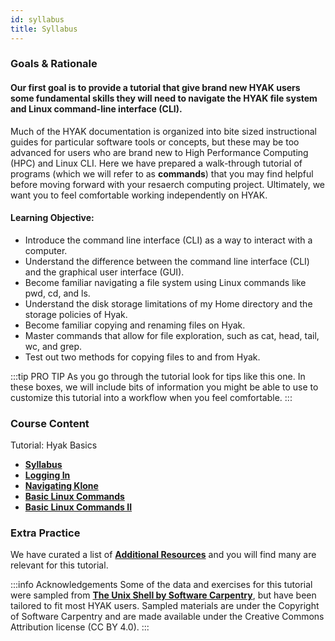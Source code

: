```yaml
---
id: syllabus
title: Syllabus
---
```


### Goals & Rationale

#### Our first goal is to provide a tutorial that give brand new HYAK users some fundamental skills they will need to navigate the HYAK file system and Linux command-line interface (CLI). 

Much of the HYAK documentation is organized into bite sized instructional guides for particular software tools or concepts, but these may be too advanced for users who are brand new to High Performance Computing (HPC) and Linux CLI. Here we have prepared a walk-through tutorial of programs (which we will refer to as **commands**) that you may find helpful before moving forward with your resaerch computing project. Ultimately, we want you to feel comfortable working independently on HYAK.

#### Learning Objective: 
* Introduce the command line interface (CLI) as a way to interact with a computer.
* Understand the difference between the command line interface (CLI) and the graphical user interface (GUI).
* Become familiar navigating a file system using Linux commands like pwd, cd, and ls.
* Understand the disk storage limitations of my Home directory and the storage policies of Hyak.
* Become familiar copying and renaming files on Hyak. 
* Master commands that allow for file exploration, such as cat, head, tail, wc, and grep.
* Test out two methods for copying files to and from Hyak.


:::tip PRO TIP
As you go through the tutorial look for tips like this one. In these boxes, we will include bits of information you might be able to use to customize this tutorial into a workflow when you feel comfortable. 
:::

### Course Content

Tutorial: Hyak Basics
* [**Syllabus**](https://hyak.uw.edu/docs/hyak101/basics/syllabus)
* [**Logging In**](https://hyak.uw.edu/docs/hyak101/basics/login)
* [**Navigating Klone**](https://hyak.uw.edu/docs/hyak101/basics/system)
* [**Basic Linux Commands**](https://hyak.uw.edu/docs/hyak101/basics/linux)
* [**Basic Linux Commands II**](https://hyak.uw.edu/docs/hyak101/basics/linux-2)

### Extra Practice

We have curated a list of [**Additional Resources**](https://hyak.uw.edu/docs/resources) and you will find many are relevant for this tutorial. 

:::info Acknowledgements
Some of the data and exercises for this tutorial were sampled from [**The Unix Shell by Software Carpentry**](https://swcarpentry.github.io/shell-novice/index.html), but have been tailored to fit most HYAK users. Sampled materials are under the Copyright of Software Carpentry and are made available under the Creative Commons Attribution license (CC BY 4.0).
:::
